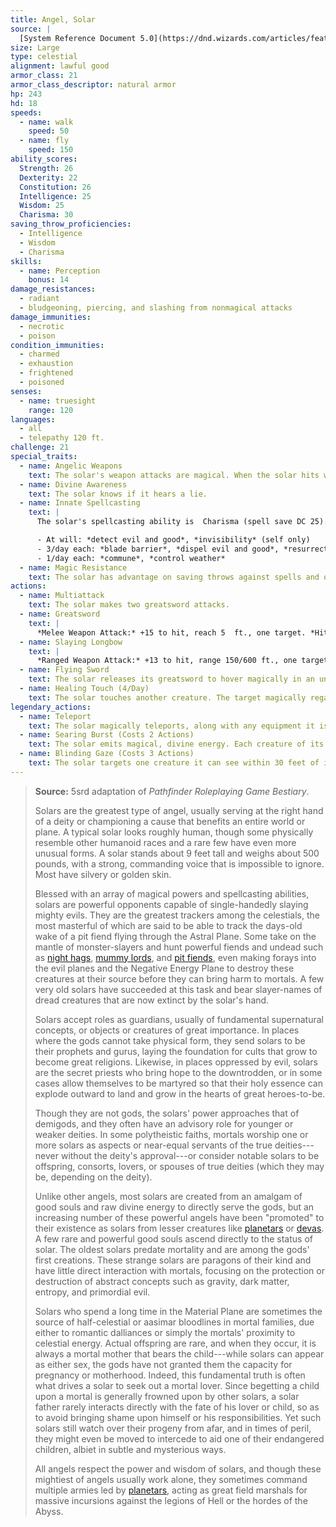 ```yaml
---
title: Angel, Solar
source: |
  [System Reference Document 5.0](https://dnd.wizards.com/articles/features/systems-reference-document-srd)
size: Large
type: celestial
alignment: lawful good
armor_class: 21
armor_class_descriptor: natural armor
hp: 243
hd: 18
speeds:
  - name: walk
    speed: 50
  - name: fly
    speed: 150
ability_scores:
  Strength: 26
  Dexterity: 22
  Constitution: 26
  Intelligence: 25
  Wisdom: 25
  Charisma: 30
saving_throw_proficiencies:
  - Intelligence
  - Wisdom
  - Charisma
skills:
  - name: Perception
    bonus: 14
damage_resistances:
  - radiant
  - bludgeoning, piercing, and slashing from nonmagical attacks
damage_immunities:
  - necrotic
  - poison
condition_immunities:
  - charmed
  - exhaustion
  - frightened
  - poisoned
senses:
  - name: truesight
    range: 120
languages:
  - all
  - telepathy 120 ft.
challenge: 21
special_traits:
  - name: Angelic Weapons
    text: The solar's weapon attacks are magical. When the solar hits with any weapon, the weapon deals an extra 6d8 radiant damage (included in the attack).
  - name: Divine Awareness
    text: The solar knows if it hears a lie.
  - name: Innate Spellcasting
    text: |
      The solar's spellcasting ability is  Charisma (spell save DC 25). It can innately cast the following spells, requiring no material components:

      - At will: *detect evil and good*, *invisibility* (self only)
      - 3/day each: *blade barrier*, *dispel evil and good*, *resurrection*
      - 1/day each: *commune*, *control weather*
  - name: Magic Resistance
    text: The solar has advantage on saving throws against spells and other magical effects.
actions:
  - name: Multiattack
    text: The solar makes two greatsword attacks.
  - name: Greatsword
    text: |
      *Melee Weapon Attack:* +15 to hit, reach 5  ft., one target. *Hit:* 22 (4d6 + 8) slashing damage plus  27 (6d8) radiant damage.
  - name: Slaying Longbow
    text: |
      *Ranged Weapon Attack:* +13 to hit, range 150/600 ft., one target. *Hit:* 15 (2d8 + 6) piercing damage plus 27 (6d8) radiant damage. If the target is a creature that has 100 hit points or fewer, it must succeed on a DC 15 Constitution saving throw or die.
  - name: Flying Sword
    text: The solar releases its greatsword to hover magically in an unoccupied space within 5 feet of it. If the solar can see the sword, the solar can mentally command it as a bonus action to fly up to 50 feet and either make one attack against a target or return to the solar's hands. If the hovering sword is targeted by any effect, the solar is considered to be holding it. The hovering sword falls if the solar dies.
  - name: Healing Touch (4/Day)
    text: The solar touches another creature. The target magically regains 40 (8d8 + 4) hit points and is freed from any curse, disease, poison, blindness, or deafness.
legendary_actions:
  - name: Teleport
    text: The solar magically teleports, along with any equipment it is wearing or carrying, up to 120 feet to an unoccupied space it can see.
  - name: Searing Burst (Costs 2 Actions)
    text: The solar emits magical, divine energy. Each creature of its choice in a 10-foot radius must make a DC 23 Dexterity saving throw, taking 14 (4d6) fire damage plus 14 (4d6) radiant damage on a failed save, or half as much damage on a successful one.
  - name: Blinding Gaze (Costs 3 Actions)
    text: The solar targets one creature it can see within 30 feet of it. If the target can see it, the target must succeed on a DC 15  Constitution saving throw or be blinded until magic such as the lesser restoration spell removes the blindness.
---
```


> **Source:** 5srd adaptation of *Pathfinder Roleplaying Game Bestiary*.
>
> Solars are the greatest type of angel, usually serving at the right hand of a deity or championing a cause that benefits an entire world or plane. A typical solar looks roughly human, though some physically resemble other humanoid races and a rare few have even more unusual forms. A solar stands about 9 feet tall and weighs about 500 pounds, with a strong, commanding voice that is impossible to ignore. Most have silvery or golden skin.
>
> Blessed with an array of magical powers and spellcasting abilities, solars are powerful opponents capable of single-handedly slaying mighty evils. They are the greatest trackers among the celestials, the most masterful of which are said to be able to track the days-old wake of a pit fiend flying through the Astral Plane. Some take on the mantle of monster-slayers and hunt powerful fiends and undead such as [night hags](/monsters/hag-night/), [mummy lords](/monsters/mummy-lord/), and [pit fiends](/monsters/devil-pit-fiend/), even making forays into the evil planes and the Negative Energy Plane to destroy these creatures at their source before they can bring harm to mortals. A few very old solars have succeeded at this task and bear slayer-names of dread creatures that are now extinct by the solar's hand.
>
> Solars accept roles as guardians, usually of fundamental supernatural concepts, or objects or creatures of great importance. In places where the gods cannot take physical form, they send solars to be their prophets and gurus, laying the foundation for cults that grow to become great religions. Likewise, in places oppressed by evil, solars are the secret priests who bring hope to the downtrodden, or in some cases allow themselves to be martyred so that their holy essence can explode outward to land and grow in the hearts of great heroes-to-be.
>
> Though they are not gods, the solars' power approaches that of demigods, and they often have an advisory role for younger or weaker deities. In some polytheistic faiths, mortals worship one or more solars as aspects or near-equal servants of the true deities---never without the deity's approval---or consider notable solars to be offspring, consorts, lovers, or spouses of true deities (which they may be, depending on the deity).
>
> Unlike other angels, most solars are created from an amalgam of good souls and raw divine energy to directly serve the gods, but an increasing number of these powerful angels have been "promoted" to their existence as solars from lesser creatures like [planetars](/monsters/angel-planetar/) or [devas](/monsters/angel-deva/). A few rare and powerful good souls ascend directly to the status of solar. The oldest solars predate mortality and are among the gods' first creations. These strange solars are paragons of their kind and have little direct interaction with mortals, focusing on the protection or destruction of abstract concepts such as gravity, dark matter, entropy, and primordial evil.
>
> Solars who spend a long time in the Material Plane are sometimes the source of half-celestial or aasimar bloodlines in mortal families, due either to romantic dalliances or simply the mortals' proximity to celestial energy. Actual offspring are rare, and when they occur, it is always a mortal mother that bears the child---while solars can appear as either sex, the gods have not granted them the capacity for pregnancy or motherhood. Indeed, this fundamental truth is often what drives a solar to seek out a mortal lover. Since begetting a child upon a mortal is generally frowned upon by other solars, a solar father rarely interacts directly with the fate of his lover or child, so as to avoid bringing shame upon himself or his responsibilities. Yet such solars still watch over their progeny from afar, and in times of peril, they might even be moved to intercede to aid one of their endangered children, albiet in subtle and mysterious ways.
>
> All angels respect the power and wisdom of solars, and though these mightiest of angels usually work alone, they sometimes command multiple armies led by [planetars](/monsters/angel-planetar/), acting as great field marshals for massive incursions against the legions of Hell or the hordes of the Abyss.
